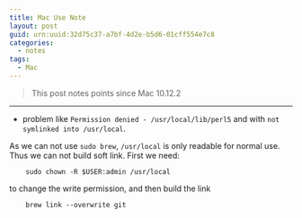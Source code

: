 ```yaml
---
title: Mac Use Note
layout: post
guid: urn:uuid:32d75c37-a7bf-4d2e-b5d6-01cff554e7c8
categories:
  - notes
tags:
  - Mac
---
```



> This post notes points since Mac 10.12.2


---

- problem like `Permission denied - /usr/local/lib/perl5` and with `not symlinked into /usr/local`.
 
As we can not use `sudo brew`, `/usr/local` is only readable for normal use. Thus we can not build soft link.
First we need:

```
    sudo chown -R $USER:admin /usr/local
```

to change the write permission, and then build the link

```
    brew link --overwrite git
```
